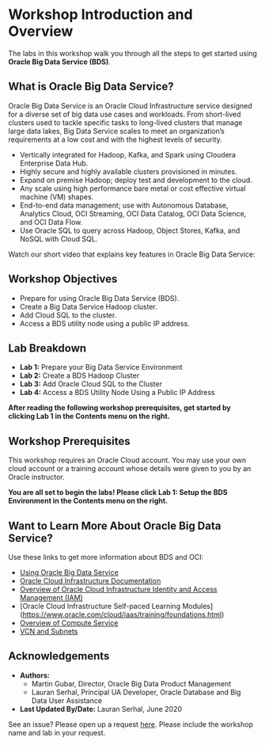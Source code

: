 # Workshop Introduction and Overview                                    

The labs in this workshop walk you through all the steps to get started using **Oracle Big Data Service (BDS)**.

## What is Oracle Big Data Service?
Oracle Big Data Service is an Oracle Cloud Infrastructure service designed for a diverse set of big data use cases and workloads. From short-lived clusters used to tackle specific tasks to long-lived clusters that manage large data lakes, Big Data Service scales to meet an organization’s requirements at a low cost and with the highest levels of security.

* Vertically integrated for Hadoop, Kafka, and Spark using Cloudera Enterprise Data Hub.
* Highly secure and highly available clusters provisioned in minutes.
* Expand on premise Hadoop; deploy test and development to the cloud.
* Any scale using high performance bare metal or cost effective virtual machine (VM) shapes.
* End-to-end data management; use with Autonomous Database, Analytics Cloud, OCI Streaming, OCI Data Catalog, OCI Data Science, and OCI Data Flow.
* Use Oracle SQL to query across Hadoop, Object Stores, Kafka, and NoSQL with Cloud SQL.

Watch our short video that explains key features in Oracle Big Data Service:

[](youtube:CAmaIGKkEIE)


## Workshop Objectives
- Prepare for using Oracle Big Data Service (BDS).
- Create a Big Data Service Hadoop cluster.
- Add Cloud SQL to the cluster.
- Access a BDS utility node using a public IP address.

## Lab Breakdown
- **Lab 1:** Prepare your Big Data Service Environment
- **Lab 2:** Create a BDS Hadoop Cluster
- **Lab 3:** Add Oracle Cloud SQL to the Cluster
- **Lab 4:** Access a BDS Utility Node Using a Public IP Address

**After reading the following workshop prerequisites, get started by clicking Lab 1 in the Contents menu on the right.**

## Workshop Prerequisites
This workshop requires an Oracle Cloud account. You may use your own cloud account or a training account whose details were given to you by an Oracle instructor.

**You are all set to begin the labs! Please click Lab 1: Setup the BDS Environment in the Contents menu on the right.**

## Want to Learn More About Oracle Big Data Service?

Use these links to get more information about BDS and OCI:

* [Using Oracle Big Data Service](https://docs.oracle.com/en/cloud/paas/big-data-service/user/index.html)
* [Oracle Cloud Infrastructure Documentation](https://docs.cloud.oracle.com/en-us/iaas/Content/GSG/Concepts/baremetalintro.htm)
* [Overview of Oracle Cloud Infrastructure Identity and Access Management (IAM)](https://docs.cloud.oracle.com/en-us/iaas/Content/Identity/Concepts/overview.htm)
* [Oracle Cloud Infrastructure Self-paced Learning Modules] (https://www.oracle.com/cloud/iaas/training/foundations.html)
* [Overview of Compute Service](https://www.oracle.com/pls/topic/lookup?ctx=cloud&id=oci_compute_overview)
* [VCN and Subnets](https://docs.cloud.oracle.com/iaas/Content/Network/Tasks/managingVCNs.htm)


## Acknowledgements

* **Authors:**
    * Martin Gubar, Director, Oracle Big Data Product Management
    * Lauran Serhal, Principal UA Developer, Oracle Database and Big Data User Assistance
* **Last Updated By/Date:** Lauran Serhal, June 2020

See an issue?  Please open up a request [here](https://github.com/oracle/learning-library/issues).  Please include the workshop name and lab in your request.
